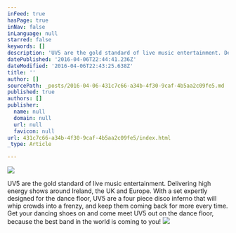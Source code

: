 ```yaml
---
inFeed: true
hasPage: true
inNav: false
inLanguage: null
starred: false
keywords: []
description: 'UV5 are the gold standard of live music entertainment. Delivering high energy shows around Ireland, the UK and Europe. With a set expertly designed for the dance floor, UV5 are a four piece disco inferno that will whip crowds into a frenzy, and keep them coming back for more every time. Get your dancing shoes on and come meet UV5 out on the dance floor, because the best band in the world is coming to you!'
datePublished: '2016-04-06T22:44:41.236Z'
dateModified: '2016-04-06T22:43:25.638Z'
title: ''
author: []
sourcePath: _posts/2016-04-06-431c7c66-a34b-4f30-9caf-4b5aa2c09fe5.md
published: true
authors: []
publisher:
  name: null
  domain: null
  url: null
  favicon: null
url: 431c7c66-a34b-4f30-9caf-4b5aa2c09fe5/index.html
_type: Article

---
```

![](https://the-grid-user-content.s3-us-west-2.amazonaws.com/c240f4f2-2d3a-4a60-9b04-e391fa9f4f75.png)

UV5 are the gold standard of live music entertainment. Delivering high energy shows around Ireland, the UK and Europe. With a set expertly designed for the dance floor, UV5 are a four piece disco inferno that will whip crowds into a frenzy, and keep them coming back for more every time. Get your dancing shoes on and come meet UV5 out on the dance floor, because the best band in the world is coming to you!
![](https://the-grid-user-content.s3-us-west-2.amazonaws.com/45ce7f9a-5e95-4349-9af1-7e4bed3742a6.png)